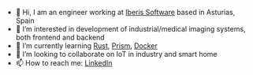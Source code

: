 - 👋 Hi, I am an engineer working at [Iberis Software](https://iberisoft.com/) based in Asturias, Spain
- 👀 I’m interested in development of industrial/medical imaging systems, both frontend and backend
- 🌱 I’m currently learning [Rust](https://www.rust-lang.org/), [Prism](https://prismlibrary.com/index.html), [Docker](https://hub.docker.com/)
- 💞️ I’m looking to collaborate on IoT in industry and smart home
- 📫 How to reach me: [LinkedIn](https://www.linkedin.com/in/pavelzaytsev/)
